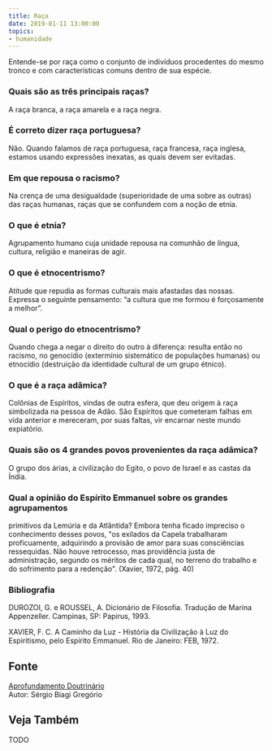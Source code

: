 ```yaml
---
title: Raça
date: 2019-01-11 13:00:00
topics: 
- humanidade 
---
```


Entende-se por raça como o conjunto de indivíduos procedentes do mesmo tronco e
com características comuns dentro de sua espécie.

### Quais são as três principais raças?
A raça branca, a raça amarela e a raça negra.

### É correto dizer raça portuguesa?
Não. Quando falamos de raça portuguesa, raça francesa, raça inglesa,
estamos usando expressões inexatas, as quais devem ser evitadas.

### Em que repousa o racismo?
Na crença de uma desigualdade (superioridade de uma sobre as outras) das
raças humanas, raças que se confundem com a noção de etnia.

### O que é etnia?
Agrupamento humano cuja unidade repousa na comunhão de língua, cultura,
religião e maneiras de agir.

### O que é etnocentrismo?
Atitude que repudia as formas culturais mais afastadas das nossas.
Expressa o seguinte pensamento: “a cultura que me formou é forçosamente
a melhor”.

### Qual o perigo do etnocentrismo?
Quando chega a negar o direito do outro à diferença: resulta então no
racismo, no genocídio (extermínio sistemático de populações humanas)
ou etnocídio (destruição da identidade cultural de um grupo étnico).

### O que é a raça adâmica?
Colônias de Espíritos, vindas de outra esfera, que deu origem à raça
simbolizada na pessoa de Adão. São Espíritos que cometeram falhas em
vida anterior e mereceram, por suas faltas, vir encarnar neste mundo
expiatório.

### Quais são os 4 grandes povos provenientes da raça adâmica?
O grupo dos árias, a civilização do Egito, o povo de Israel e as castas
da Índia.

### Qual a opinião do Espírito Emmanuel sobre os grandes agrupamentos
primitivos da Lemúria e da Atlântida?
Embora tenha ficado impreciso o conhecimento desses povos, "os exilados
da Capela trabalharam proficuamente, adquirindo a provisão de amor para
suas consciências ressequidas. Não houve retrocesso, mas providência
justa de administração, segundo os méritos de cada qual, no terreno do
trabalho e do sofrimento para a redenção". (Xavier, 1972, pág. 40)


### Bibliografia
DUROZOI, G. e ROUSSEL, A. Dicionário de Filosofia. Tradução de Marina
Appenzeller. Campinas, SP: Papirus, 1993.

XAVIER, F. C. A Caminho da Luz - História da Civilização à Luz do
Espiritismo, pelo Espírito Emmanuel. Rio de Janeiro: FEB, 1972.

## Fonte
[Aprofundamento Doutrinário](https://sites.google.com/view/aprofundamentodoutrinario/raça)  
Autor: Sérgio Biagi Gregório



## Veja Também
TODO


